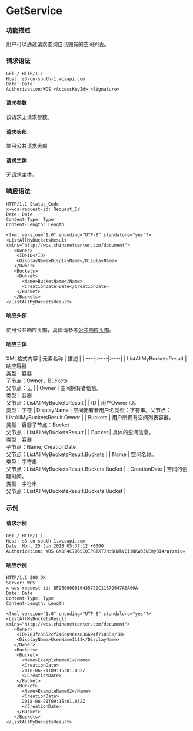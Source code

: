 # GetService
### 功能描述
 用户可以通过请求查询自己拥有的空间列表。
### 请求语法
```
GET / HTTP/1.1
Host: s3-cn-south-1.wcsapi.com
Date: Date
Authorization:WOS <AccessKeyId>:<Signature>
```
#### 请求参数
该请求无请求参数。

#### 请求头部

使用[公共请求头部](http://公共请求头部)

#### 请求主体

无请求主体。

### 响应语法
```
HTTP/1.1 Status_Code
x-wos-request-id: Request_Id
Date: Date
Content-Type: Type
Content-Length: Length

<?xml version="1.0" encoding="UTF-8" standalone="yes"?>
<ListAllMyBucketsResult
xmlns="http://wcs.chinanetcenter.com/document">
   <Owner>
    <ID>ID</ID>
    <DisplayName>DisplayName</DisplayName>
   </Owner>
   <Buckets>
    <Bucket>
      <Name>BucketName</Name>
      <CreationDate>Date</CreationDate>
    </Bucket>
   </Buckets>
</ListAllMyBucketsResult>
```
#### 响应头部

使用公共响应头部，具体请参考[公共响应头部](http://公共响应头部)。

#### 响应主体
XML格式内容
| 元素名称 | 描述  |
|:----|:----|:----|
| ListAllMyBucketsResult | 响应容器<br>类型：容器<br>子节点：Owner，Buckets  <br>父节点：无   |
| Owner | 空间拥有者信息。<br>类型：容器<br>父节点：ListAllMyBucketsResult   |
| ID | 用户Owner ID。<br>类型：字符 
| DisplayName | 空间拥有者用户名类型：字符串。父节点：ListAllMyBucketsResult.Owner   |
| Buckets | 用户所拥有空间列表容器。<br>类型：容器子节点：Bucket <br> 父节点：ListAllMyBucketsResult   |
| Bucket | 具体的空间信息。  <br>类型：容器  <br>子节点：Name, CreationDate  <br>父节点：ListAllMyBucketsResult.Buckets   |
| Name | 空间名称。<br>类型：字符串<br>父节点：ListAllMyBucketsResult.Buckets.Bucket   |
| CreationDate | 空间的创建时间。<br>类型：字符串<br>父节点：ListAllMyBucketsResult.Buckets.Bucket     |

###  示例
#### 请求示例
```
GET / HTTP/1.1
Host: s3-cn-south-1.wcsapi.com
Date: Mon, 25 Jun 2018 05:37:12 +0000
Authorization: WOS GKDF4C7Q6SI0IPGTXTJN:9HXkVQIiQKw33UEmyBI4rWrzmic= 

```

#### 响应示例

```
HTTP/1.1 200 OK
Server: WOS
x-wos-request-id: BF260000016435722C11379647A8A00A
Date: Date
Content-Type: Type
Content-Length: Length

<?xml version="1.0" encoding="UTF-8" standalone="yes"?>
<ListAllMyBucketsResult
xmlns="http://wcs.chinanetcenter.com/document">
   <Owner>
    <ID>783fc6652cf246c096ea836694f71855</ID>
    <DisplayName>UserName1111</DisplayName>
   </Owner>
   <Buckets>
    <Bucket>
      <Name>ExampleName01</Name>
      <CreationDate>
      2018-06-21T09:15:01.032Z
      </CreationDate>
    </Bucket>
    <Bucket>
      <Name>ExampleName02</Name>
      <CreationDate>
      2018-06-21T09:15:01.032Z
      </CreationDate>
    </Bucket>
   </Buckets>
</ListAllMyBucketsResult>
```